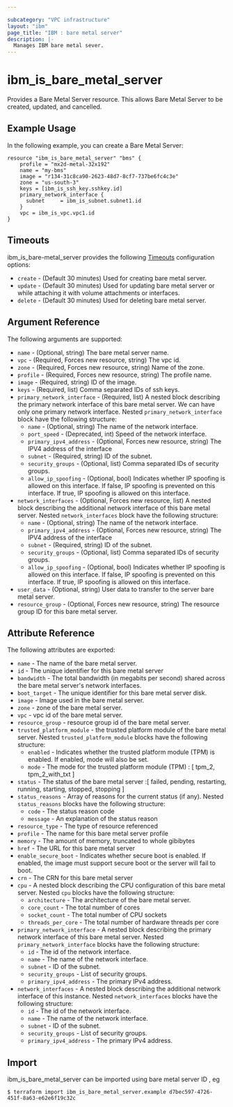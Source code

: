 ```yaml
---

subcategory: "VPC infrastructure"
layout: "ibm"
page_title: "IBM : bare metal server"
description: |-
  Manages IBM bare metal sever.
---
```


# ibm\_is_bare_metal_server

Provides a Bare Metal Server resource. This allows Bare Metal Server to be created, updated, and cancelled.


## Example Usage

In the following example, you can create a Bare Metal Server:

```hcl
resource "ibm_is_bare_metal_server" "bms" {
    profile = "mx2d-metal-32x192"
    name = "my-bms"
    image = "r134-31c8ca90-2623-48d7-8cf7-737be6fc4c3e"
    zone = "us-south-3"
    keys = [ibm_is_ssh_key.sshkey.id]
    primary_network_interface {
      subnet     = ibm_is_subnet.subnet1.id
    }
    vpc = ibm_is_vpc.vpc1.id
}

```

## Timeouts

ibm_is_bare-metal_server provides the following [Timeouts](https://www.terraform.io/docs/configuration/resources.html#timeouts) configuration options:

* `create` - (Default 30 minutes) Used for creating bare metal server.
* `update` - (Default 30 minutes) Used for updating bare metal server or while attaching it with volume attachments or interfaces.
* `delete` - (Default 30 minutes) Used for deleting bare metal server.

## Argument Reference

The following arguments are supported:

* `name` - (Optional, string) The bare metal server name.
* `vpc` - (Required, Forces new resource, string) The vpc id. 
* `zone` - (Required, Forces new resource, string) Name of the zone. 
* `profile` - (Required, Forces new resource, string) The profile name. 
* `image` - (Required, string) ID of the image.
* `keys` - (Required, list) Comma separated IDs of ssh keys.  
* `primary_network_interface` - (Required, list) A nested block describing the primary network interface of this bare metal server. We can have only one primary network interface.
Nested `primary_network_interface` block have the following structure:
  * `name` - (Optional, string) The name of the network interface.
  * `port_speed` - (Deprecated, int) Speed of the network interface.
  * `primary_ipv4_address` - (Optional, Forces new resource, string) The IPV4 address of the interface
  * `subnet` -  (Required, string) ID of the subnet.
  * `security_groups` - (Optional, list) Comma separated IDs of security groups.
  * `allow_ip_spoofing` - (Optional, bool) Indicates whether IP spoofing is allowed on this interface. If false, IP spoofing is prevented on this interface. If true, IP spoofing is allowed on this interface.
* `network_interfaces` - (Optional, Forces new resource, list) A nested block describing the additional network interface of this bare metal server.
Nested `network_interfaces` block have the following structure:
  * `name` - (Optional, string) The name of the network interface.
  * `primary_ipv4_address` - (Optional, Forces new resource, string) The IPV4 address of the interface
  * `subnet` -  (Required, string) ID of the subnet.
  * `security_groups` - (Optional, list) Comma separated IDs of security groups.
  * `allow_ip_spoofing` - (Optional, bool) Indicates whether IP spoofing is allowed on this interface. If false, IP spoofing is prevented on this interface. If true, IP spoofing is allowed on this interface.
* `user_data` - (Optional, string) User data to transfer to the server bare metal server.
* `resource_group` - (Optional, Forces new resource, string) The resource group ID for this bare metal server.

## Attribute Reference

The following attributes are exported:

* `name` - The name of the bare metal server.
* `id` - The unique identifier for this bare metal server
* `bandwidth` - The total bandwidth (in megabits per second) shared across the bare metal server's network interfaces.
* `boot_target` - The unique identifier for this bare metal server disk.
* `image` - Image used in the bare metal server.
* `zone` - zone of the bare metal server.
* `vpc` - vpc id of the bare metal server.
* `resource_group` - resource group id of the bare metal server.
* `trusted_platform_module` - the trusted platform module of the bare metal server.
  Nested `trusted_platform_module` blocks have the following structure:
  * `enabled` - Indicates whether the trusted platform module (TPM) is enabled. If enabled, mode will also be set.
  * `mode` - The mode for the trusted platform module (TPM) : [ tpm_2, tpm_2_with_txt ]
* `status` - The status of the bare metal server :[ failed, pending, restarting, running, starting, stopped, stopping ]
* `status_reasons` - Array of reasons for the current status (if any).
Nested `status_reasons` blocks have the following structure:
  * `code` - The status reason code
  * `message` - An explanation of the status reason
* `resource_type` - The type of resource referenced
* `profile` - The name for this bare metal server profile
* `memory` - The amount of memory, truncated to whole gibibytes
* `href` - The URL for this bare metal server
* `enable_secure_boot` - Indicates whether secure boot is enabled. If enabled, the image must support secure boot or the server will fail to boot.
* `crn` - The CRN for this bare metal server
* `cpu` - A nested block describing the CPU configuration of this bare metal server.
Nested `cpu` blocks have the following structure:
  * `architecture` - The architecture of the bare metal server.
  * `core_count` - The total number of cores
  * `socket_count` - The total number of CPU sockets
  * `threads_per_core` - The total number of hardware threads per core
* `primary_network_interface` - A nested block describing the primary network interface of this bare metal server.
Nested `primary_network_interface` blocks have the following structure:
  * `id` - The id of the network interface.
  * `name` - The name of the network interface.
  * `subnet` -  ID of the subnet.
  * `security_groups` -  List of security groups.
  * `primary_ipv4_address` - The primary IPv4 address.
* `network_interfaces` - A nested block describing the additional network interface of this instance.
Nested `network_interfaces` blocks have the following structure:
  * `id` - The id of the network interface.
  * `name` - The name of the network interface.
  * `subnet` -  ID of the subnet.
  * `security_groups` -  List of security groups.
  * `primary_ipv4_address` - The primary IPv4 address.


## Import

ibm_is_bare_metal_server can be imported using bare metal server ID , eg

```
$ terraform import ibm_is_bare_metal_server.example d7bec597-4726-451f-8a63-e62e6f19c32c
```
